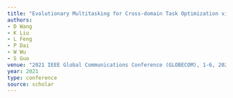```yaml
---
title: "Evolutionary Multitasking for Cross-domain Task Optimization via Vehicular Edge Computing"
authors:
- D Wang
- K Liu
- L Feng
- P Dai
- W Wu
- S Guo
venue: "2021 IEEE Global Communications Conference (GLOBECOM), 1-6, 2021"
year: 2021
type: conference
source: scholar
---
```

